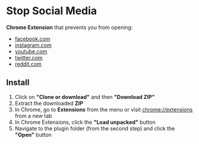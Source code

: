 # Stop Social Media

**Chrome Extension** that prevents you from opening:

- [facebook.com](https://facebook.com)
- [instagram.com](http://instagram.com)
- [youtube.com](http://youtube.com)
- [twitter.com](https://twitter.com)
- [reddit.com](https://reddit.com)

## Install

1. Click on **"Clone or download"** and then **"Download ZIP"**
2. Extract the downloaded **ZIP**
3. In Chrome, go to **Extensions** from the menu or visit [chrome://extensions](chrome://extensions) from a new tab
4. In Chrome Extensions, click the **"Load unpacked"** button
5. Navigate to the plugin folder (from the second step) and click the **"Open"** button